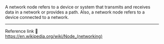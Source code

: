 A network node refers to a device or system that transmits and receives data in a network or provides a path. Also, a network node refers to a device connected to a network.

---
Reference link 🙂     
https://en.wikipedia.org/wiki/Node_(networking)